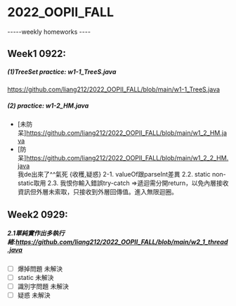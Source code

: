 # 2022_OOPII_FALL
-----weekly homeworks ----
## Week1 0922:
##### (1)TreeSet practice:  w1-1_TreeS.java
https://github.com/liang212/2022_OOPII_FALL/blob/main/w1-1_TreeS.java
##### (2) practice:  w1-2_HM.java
* [未防呆]https://github.com/liang212/2022_OOPII_FALL/blob/main/w1_2_HM.java
* [防呆]https://github.com/liang212/2022_OOPII_FALL/blob/main/w1_2_2_HM.java  
    我de出來了^^氣死
{收穫,疑惑}
2-1. valueOf跟parseInt差異
2.2. static non-static取用
2.3. 我恨你輸入錯誤try-catch =>遞迴需分開return，以免內層接收資訊但外層未索取，只接收到外層回傳值。進入無限迴圈。

## Week2 0929:
##### 2.1單純實作出多執行緒:https://github.com/liang212/2022_OOPII_FALL/blob/main/w2_1_thread.java
-[ ] 爆掉問題 未解決
- [ ] static 未解決
- [ ] 識別字問題 未解決
- [ ] 疑惑 未解決
